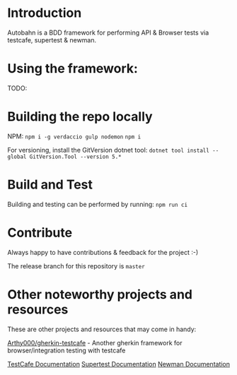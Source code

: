 # Introduction 
Autobahn is a BDD framework for performing API & Browser tests via testcafe, supertest & newman. 


# Using the framework:
TODO:

# Building the repo locally
NPM: 
`npm i -g verdaccio gulp nodemon` 
`npm i` 

For versioning, install the GitVersion dotnet tool: 
`dotnet tool install --global GitVersion.Tool --version 5.*`

# Build and Test
Building and testing can be performed by running: `npm run ci` 

# Contribute
Always happy to have contributions & feedback for the project :-) 

The release branch for this repository is `master`

# Other noteworthy projects and resources 

These are other projects and resources that may come in handy:

[Arthy000/gherkin-testcafe](https://github.com/Arthy000/gherkin-testcafe) - Another gherkin framework for browser/integration testing with testcafe

[TestCafe Documentation](https://testcafe.io/documentation/402632/reference)
[Supertest Documentation](https://www.npmjs.com/package/supertest)
[Newman Documentation](https://www.npmjs.com/package/newman) 
